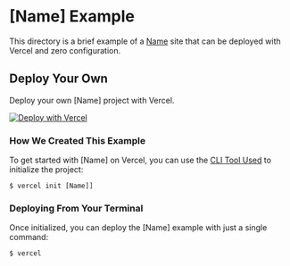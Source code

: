 # [Name] Example

This directory is a brief example of a [Name](site-link) site that can be deployed with Vercel and zero configuration.

## Deploy Your Own

Deploy your own [Name] project with Vercel.

[![Deploy with Vercel](https://vercel.com/button)](https://vercel.com/import/project?template=https://github.com/vercel/vercel/tree/master/example-directory)

### How We Created This Example

To get started with [Name] on Vercel, you can use the [CLI Tool Used](CLI-link) to initialize the project:

```shell
$ vercel init [Name]]
```

### Deploying From Your Terminal

Once initialized, you can deploy the [Name] example with just a single command:

```shell
$ vercel
```
